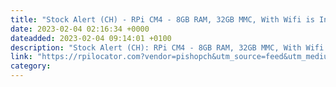 ```yaml
---
title: "Stock Alert (CH) - RPi CM4 - 8GB RAM, 32GB MMC, With Wifi is In Stock at Pi-Shop"
date: 2023-02-04 02:16:34 +0000
dateadded: 2023-02-04 09:14:01 +0100
description: "Stock Alert (CH): RPi CM4 - 8GB RAM, 32GB MMC, With Wifi is In Stock at Pi-Shop"
link: "https://rpilocator.com?vendor=pishopch&utm_source=feed&utm_medium=rss"
category:
---
```

